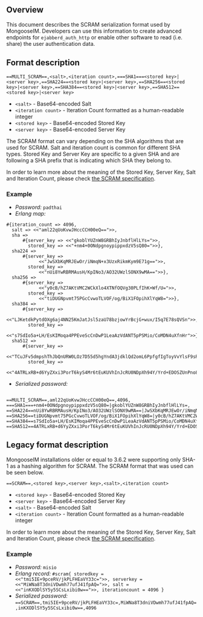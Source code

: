 ## Overview

This document describes the SCRAM serialization format used by MongooseIM.
Developers can use this information to create advanced endpoints for `ejabberd_auth_http` or enable other software to read (i.e. share) the user authentication data.

## Format description

`==MULTI_SCRAM==,<salt>,<iteration count>,===SHA1===<stored key>|<server key>,==SHA224==<stored key>|<server key>,==SHA256==<stored key>|<server key>,==SHA384==<stored key>|<server key>,==SHA512==<stored key>|<server key>`

* `<salt>` - Base64-encoded Salt
* `<iteration count>` - Iteration Count formatted as a human-readable integer
* `<stored key>` - Base64-encoded Stored Key
* `<server key>` - Base64-encoded Server Key

The SCRAM format can vary depending on the SHA algorithms that are used for SCRAM.
Salt and iteration count is common for different SHA types.
Stored Key and Server Key are specific to a given SHA and are following a SHA prefix that is indicating which SHA they belong to.

In order to learn more about the meaning of the Stored Key, Server Key, Salt and Iteration Count, please check [the SCRAM specification](https://tools.ietf.org/html/rfc5802).

### Example

* *Password:* `padthai`
* *Erlang map:*
```
#{iteration_count => 4096,
  salt => <<"aml22qUoKvwJHccCCH00eQ==">>,
  sha =>
      #{server_key => <<"gkoblYUZnW8GRBhIyJnbflHlLYs=">>,
        stored_key => <<"+nm4+0ONdpgnoypippxdzV5sQ80=">>},
  sha224 =>
      #{server_key =>
            <<"JwSXbKqMRJEwOr/iNmqN+x3UzxRikmKym9E71g==">>,
        stored_key =>
            <<"nUi8YwRBRMAusH/KpINo3/AO32UWzlSONX9wMA==">>},
  sha256 =>
      #{server_key =>
            <<"y0cB/hZ7AKtVMC2WCkXlo4XTNfOQVg30PLfIhK+Wf/U=">>,
        stored_key =>
            <<"tiDUGNpvmt75PGcCvwoTLVOF/og/BiX1FOpihXlYqW8=">>},
  sha384 =>
      #{server_key =>
            <<"LJKetdkPytdOXg6aj4NN25KmJatJsl5zaU78bzjowYrBcjG+wux/I5q7E78sQVSn">>,
        stored_key =>
            <<"s7SdIo5a+LH/EsKIMoqa4PPEveScCnDwP1LeaAzVdANT5pPSMio/CoMDN4uXfnHr">>},
  sha512 =>
      #{server_key =>
            <<"TCuJFv5dmpshThJbQnURW0LOz7D55d5hgYndA3jdklQd2omL6PpfgfIgToyVvYlsF9sRGYOg255y+Q+ltwW3tQ==">>,
        stored_key =>
            <<"4ATRLxRB+d6YyZXxi3PorT6kyS4Mr6tEuKUVhInJcRU0NDpXh94Y/Yrd+EDOSZUnPno8aAzj78NUXOTyoB98rg==">>}}
```
* *Serialized password:*
```

==MULTI_SCRAM==,aml22qUoKvwJHccCCH00eQ==,4096,
===SHA1===+nm4+0ONdpgnoypippxdzV5sQ80=|gkoblYUZnW8GRBhIyJnbflHlLYs=,
==SHA224==nUi8YwRBRMAusH/KpINo3/AO32UWzlSONX9wMA==|JwSXbKqMRJEwOr/iNmqN+x3UzxRikmKym9E71g==,
==SHA256==tiDUGNpvmt75PGcCvwoTLVOF/og/BiX1FOpihXlYqW8=|y0cB/hZ7AKtVMC2WCkXlo4XTNfOQVg30PLfIhK+Wf/U=,
==SHA384==s7SdIo5a+LH/EsKIMoqa4PPEveScCnDwP1LeaAzVdANT5pPSMio/CoMDN4uXfnHr|LJKetdkPytdOXg6aj4NN25KmJatJsl5zaU78bzjowYrBcjG+wux/I5q7E78sQVSn,
==SHA512==4ATRLxRB+d6YyZXxi3PorT6kyS4Mr6tEuKUVhInJcRU0NDpXh94Y/Yrd+EDOSZUnPno8aAzj78NUXOTyoB98rg==|TCuJFv5dmpshThJbQnURW0LOz7D55d5hgYndA3jdklQd2omL6PpfgfIgToyVvYlsF9sRGYOg255y+Q+ltwW3tQ==

```

## Legacy format description

MongooseIM installations older or equal to 3.6.2 were supporting only SHA-1 as a hashing algorithm for SCRAM.
The SCRAM format that was used can be seen below.

`==SCRAM==,<stored key>,<server key>,<salt>,<iteration count>`

* `<stored key>` - Base64-encoded Stored Key
* `<server key>` - Base64-encoded Server Key
* `<salt>` - Base64-encoded Salt
* `<iteration count>` - Iteration Count formatted as a human-readable integer

In order to learn more about the meaning of the Stored Key, Server Key, Salt and Iteration Count, please check [the SCRAM specification](https://tools.ietf.org/html/rfc5802).

### Example

* *Password:* `misio`
* *Erlang record:* `#scram{ storedkey = <<"tmi5IE+9pceRV/jkPLFHEaVY33c=">>, serverkey = <<"MiWNa8T3dniVDwmh77ufJ41fpAQ=">>, salt = <<"inKXODlSY5y5SCsLxibi0w==">>, iterationcount = 4096 }`
* *Serialized password:* `==SCRAM==,tmi5IE+9pceRV/jkPLFHEaVY33c=,MiWNa8T3dniVDwmh77ufJ41fpAQ=,inKXODlSY5y5SCsLxibi0w==,4096`
